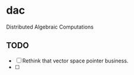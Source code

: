 # dac
Distributed Algebraic Computations

## TODO
- [ ]	Rethink that vector space pointer business.
- [ ]
